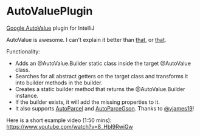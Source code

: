# AutoValuePlugin
[Google AutoValue](https://github.com/google/auto) plugin for IntelliJ

AutoValue is awesome.
I can't explain it better than [that](https://github.com/google/auto/blob/master/value/userguide/index.md), or [that](https://docs.google.com/presentation/d/14u_h-lMn7f1rXE1nDiLX0azS3IkgjGl5uxp5jGJ75RE/edit#slide=id.g2a5e9c4a8_00).

Functionality:

- Adds an @AutoValue.Builder static class inside the target @AutoValue class.
- Searches for all abstract getters on the target class and transforms it into builder methods in the builder.
- Creates a static builder method that returns the @AutoValue.Builder instance.
- If the builder exists, it will add the missing properties to it.
- It also supports [AutoParcel](https://github.com/frankiesardo/auto-parcel) and [AutoParceGson](https://github.com/evant/auto-parcel-gson). Thanks to [@vjames19](https://github.com/vjames19)!


Here is a short example video (1:50 mins):
https://www.youtube.com/watch?v=8_HbI9RwiGw
